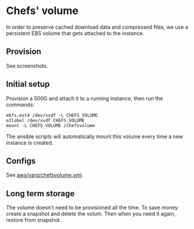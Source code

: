 Chefs' volume
=============
In order to preserve cached download data and compressed files,
we use a persistent EBS volume that gets attached to the instance.


Provision
---------
See screenshots.


Initial setup
--------------
Provision a 500G and attach it to a running instance, then run the commands:

    mkfs.ext4 /dev/xvdf -L CHEFS_VOLUME
    e2label /dev/xvdf CHEFS_VOLUME
    mount -L CHEFS_VOLUME /chefsvolume

The ansible scripts will automatically mount this volume every time a new instance is created.


Configs
-------
See [aws/vars/chefsvolume.yml](../../aws/vars/chefsvolume.yml).


Long term storage
-----------------
The volume doesn't need to be provisioned all the time.
To save money create a snapshot and delete the volum.
Then when you need it again, restore from snapshot.





